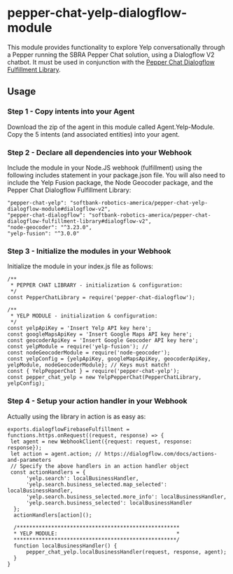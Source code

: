 # pepper-chat-yelp-dialogflow-module

This module provides functionality to explore Yelp conversationally through a Pepper running the SBRA Pepper Chat solution, using a Dialogflow V2 chatbot. It must be used in conjunction with the [Pepper Chat Dialogflow Fulfillment Library](https://github.com/softbank-robotics-america/pepper-chat-dialogflow-fulfillment-library).

## Usage
### Step 1 - Copy intents into your Agent
Download the zip of the agent in this module called Agent.Yelp-Module. Copy the 5 intents (and associated entities) into your agent.

### Step 2 - Declare all dependencies into your Webhook
Include the module in your Node.JS webhook (fulfillment) using the following includes statement in your package.json file. You will also need to include the Yelp Fusion package, the Node Geocoder package, and the Pepper Chat Dialogflow Fulfillment Library:

```     
"pepper-chat-yelp": "softbank-robotics-america/pepper-chat-yelp-dialogflow-module#dialogflow-v2",
"pepper-chat-dialogflow": "softbank-robotics-america/pepper-chat-dialogflow-fulfillment-library#dialogflow-v2",
"node-geocoder": "^3.23.0",
"yelp-fusion": "^3.0.0"
```

### Step 3 - Initialize the modules in your Webhook
Initialize the module in your index.js file as follows:

```
/**
 * PEPPER CHAT LIBRARY - initialization & configuration:
 */
const PepperChatLibrary = require('pepper-chat-dialogflow');

/**
 * YELP MODULE - initialization & configuration:
 */
const yelpApiKey = 'Insert Yelp API key here';
const googleMapsApiKey = 'Insert Google Maps API key here';
const geocoderApiKey = 'Insert Google Geocoder API key here';
const yelpModule = require('yelp-fusion'); // 
const nodeGeocoderModule = require('node-geocoder');
const yelpConfig = {yelpApiKey, googleMapsApiKey, geocoderApiKey, yelpModule, nodeGeocoderModule}; // Keys must match!
const { YelpPepperChat } = require('pepper-chat-yelp');
const pepper_chat_yelp = new YelpPepperChat(PepperChatLibrary, yelpConfig);
```

### Step 4 - Setup your action handler in your Webhook

Actually using the library in action is as easy as:
```
exports.dialogflowFirebaseFulfillment = functions.https.onRequest((request, response) => {
 let agent = new WebhookClient({request: request, response: response});
 let action = agent.action; // https://dialogflow.com/docs/actions-and-parameters
 // Specify the above handlers in an action handler object
 const actionHandlers = {
      'yelp.search': localBusinessHandler,
      'yelp.search.business_selected.map_selected': localBusinessHandler,
      'yelp.search.business_selected.more_info': localBusinessHandler,
      'yelp.search.business_selected': localBusinessHandler
  };   
  actionHandlers[action]();
  
  /****************************************************
  * YELP MODULE:                                      *
  ****************************************************/
  function localBusinessHandler() {
      pepper_chat_yelp.localBusinessHandler(request, response, agent);
  }
}
  ```

